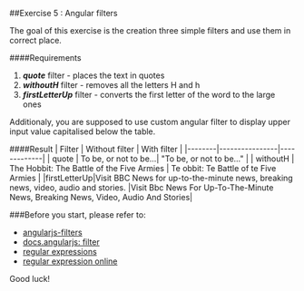 ##Exercise 5 : Angular filters

The goal of this exercise is the creation three simple filters and use them in correct place.

####Requirements
1. ***quote*** filter - places the text in quotes
2. ***withoutH*** filter - removes all the letters H and h
3. ***firstLetterUp*** filter - converts the first letter of the word to the large ones

Additionaly, you are supposed to use custom angular filter to display upper input value capitalised below the table.

####Result
| Filter | Without filter | With filter |
|--------|----------------|-------------|
| quote  | To be, or not to be...| "To be, or not to be..." |
| withoutH  | The Hobbit: The Battle of the Five Armies   | Te obbit: Te Battle of te Five Armies |
|firstLetterUp|Visit BBC News for up-to-the-minute news, breaking news, video, audio and stories. |Visit Bbc News For Up-To-The-Minute News, Breaking News, Video, Audio And Stories|

###Before you start, please refer to:
* [angularjs-filters](https://egghead.io/lessons/angularjs-filters)
* [docs.angularjs: filter](https://docs.angularjs.org/api/ng/filter)
* [regular expressions](https://developer.mozilla.org/en-US/docs/Web/JavaScript/Guide/Regular_Expressions)
* [regular expression online](https://regex101.com/)

Good luck!
